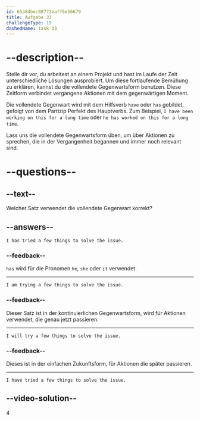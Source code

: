 ```yaml
---
id: 65a84bec88772eaff6e56679
title: Aufgabe 33
challengeType: 19
dashedName: task-33
---
```


# --description--

Stelle dir vor, du arbeitest an einem Projekt und hast im Laufe der Zeit unterschiedliche Lösungen ausprobiert. Um diese fortlaufende Bemühung zu erklären, kannst du die vollendete Gegenwartsform benutzen. Diese Zeitform verbindet vergangene Aktionen mit dem gegenwärtigen Moment.

Die vollendete Gegenwart wird mit dem Hilfsverb `have` oder `has` gebildet, gefolgt von dem Partizip Perfekt des Hauptverbs. Zum Beispiel, `I have been working on this for a long time` oder `he has worked on this for a long time`.

Lass uns die vollendete Gegenwartsform üben, um über Aktionen zu sprechen, die in der Vergangenheit begannen und immer noch relevant sind.

# --questions--

## --text--

Welcher Satz verwendet die vollendete Gegenwart korrekt?

## --answers--

`I has tried a few things to solve the issue.`

### --feedback--

`has` wird für die Pronomen `he`, `she` oder `it` verwendet.

---

`I am trying a few things to solve the issue.`

### --feedback--

Dieser Satz ist in der kontinuierlichen Gegenwartsform, wird für Aktionen verwendet, die genau jetzt passieren.

---

`I will try a few things to solve the issue.`

### --feedback--

Dieses ist in der einfachen Zukunftsform, für Aktionen die später passieren.

---

`I have tried a few things to solve the issue.`

## --video-solution--

4
